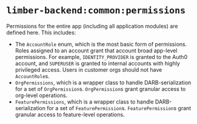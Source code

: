 # `limber-backend:common:permissions`

Permissions for the entire app (including all application modules)
are defined here. This includes:
* The `AccountRole` enum, which is the most basic form of permissions.
    Roles assigned to an account grant that account broad app-level permissions.
    For example, `IDENTITY_PROVIDER` is granted to the Auth0 account,
    and `SUPERUSER` is granted to internal accounts with highly privileged access.
    Users in customer orgs should not have `AccountRole`s.
* `OrgPermissions`, which is a wrapper class to handle DARB-serialization for a set of `OrgPermission`s.
    `OrgPermission`s grant granular access to org-level operations.
* `FeaturePermissions`, which is a wrapper class to handle DARB-serialization for a set of `FeaturePermission`s.
    `FeaturePermission`s grant granular access to feature-level operations.
